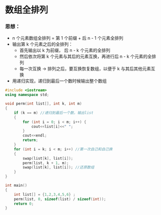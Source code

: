 # 数组全排列

### 思想：

*  n 个元素数组全排列 = 第 1 个前缀 + 后 n - 1 个元素全排列
* 输出第 k 个元素之后的全排列：
  * 首先输出以 k 为前缀， 后 n - k 个元素的全排列
  * 然后依次将第 k 个元素与其后的元素互换，再进行后 n - k 个元素的全排列
  * 每一次互换 -> 排列之后，要互换恢复数组，以便于 k 与其后其他元素互换
* 用递归实现，递归到最后一个数时候输出整个数组

``` cpp
#include <iostream>
using namespace std;

void perm(int list[], int k, int m)
{
    if (k == m) //递归到最后一个数，输出list
    {
        for (int i = 0; i < m; i++) {
            cout<<list[i]<<" ";
        }
        cout<<endl;
        return;
    }
    for (int i = k; i < m; i++) //第一次自己和自己换
    {
        swap(list[k], list[i]);
        perm(list, k + 1, m);
        swap(list[k], list[i]); //还原数组
    }
}

int main()
{
    int list[] = {1,2,3,4,5,6} ;
    perm(list, 0, sizeof(list) / sizeof(int));
    return 0;
}
```

